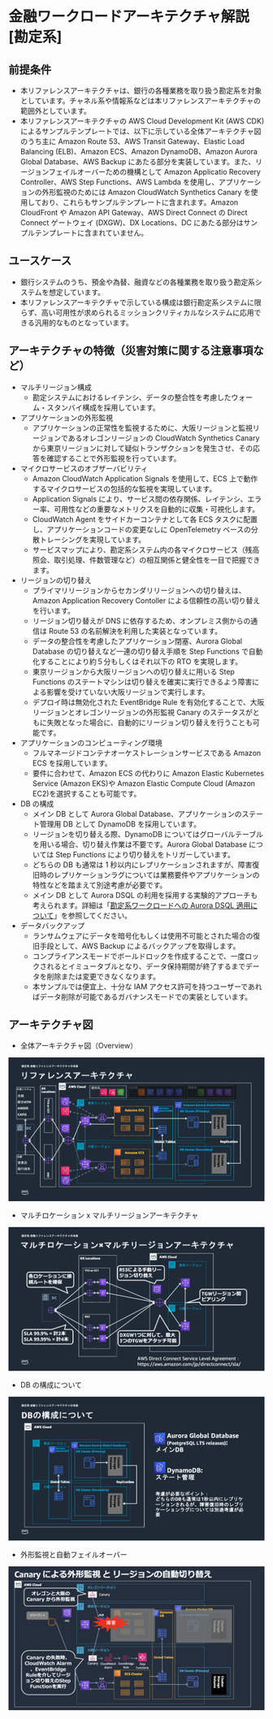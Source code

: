 # 金融ワークロードアーキテクチャ解説 [勘定系]

## 前提条件

- 本リファレンスアーキテクチャは、銀行の各種業務を取り扱う勘定系を対象としています。チャネル系や情報系などは本リファレンスアーキテクチャの範囲外としています。
- 本リファレンスアーキテクチャの AWS Cloud Development Kit (AWS CDK)によるサンプルテンプレートでは、以下に示している全体アーキテクチャ図のうち主に Amazon Route 53、AWS Transit Gateway、Elastic Load Balancing (ELB)、Amazon ECS、Amazon DynamoDB、Amazon Aurora Global Database、AWS Backup にあたる部分を実装しています。また、リージョンフェイルオーバーための機構として Amazon Applicatio Recovery Controller、AWS Step Functions、AWS Lambda を使用し、アプリケーションの外形監視のためには Amazon CloudWatch Synthetics Canary を使用しており、これらもサンプルテンプレートに含まれます。Amazon CloudFront や Amazon API Gateway、AWS Direct Connect の Direct Connect ゲートウェイ (DXGW)、DX Locations、DC にあたる部分はサンプルテンプレートに含まれていません。

## ユースケース

- 銀行システムのうち、預金や為替、融資などの各種業務を取り扱う勘定系システムを想定しています。
- 本リファレンスアーキテクチャで示している構成は銀行勘定系システムに限らず、高い可用性が求められるミッションクリティカルなシステムに応用できる汎用的なものとなっています。

## アーキテクチャの特徴（災害対策に関する注意事項など）

- マルチリージョン構成
  - 勘定システムにおけるレイテンシ、データの整合性を考慮したウォーム・スタンバイ構成を採用しています。
- アプリケーションの外形監視
  - アプリケーションの正常性を監視するために、大阪リージョンと監視リージョンであるオレゴンリージョンの CloudWatch Synthetics Canary から東京リージョンに対して疑似トランザクションを発生させ、その応答を確認することで外形監視を行っています。
- マイクロサービスのオブザーバビリティ
  - Amazon CloudWatch Application Signals を使用して、ECS 上で動作するマイクロサービスの包括的な監視を実現しています。
  - Application Signals により、サービス間の依存関係、レイテンシ、エラー率、可用性などの重要なメトリクスを自動的に収集・可視化します。
  - CloudWatch Agent をサイドカーコンテナとして各 ECS タスクに配置し、アプリケーションコードの変更なしに OpenTelemetry ベースの分散トレーシングを実現しています。
  - サービスマップにより、勘定系システム内の各マイクロサービス（残高照会、取引処理、件数管理など）の相互関係と健全性を一目で把握できます。
- リージョンの切り替え
  - プライマリリージョンからセカンダリリージョンへの切り替えは、Amazon Application Recovery Contoller による信頼性の高い切り替えを行います。
  - リージョン切り替えが DNS に依存するため、オンプレミス側からの通信は Route 53 の名前解決を利用した実装となっています。
  - データの整合性を考慮したアプリケーション閉塞、Aurora Global Database の切り替えなど一連の切り替え手順を Step Functions で自動化することにより約５分もしくはそれ以下の RTO を実現します。
  - 東京リージョンから大阪リージョンへの切り替えに用いる Step Functions のステートマシンは切り替えを確実に実行できるよう障害による影響を受けていない大阪リージョンで実行します。
  - デプロイ時は無効化された EventBridge Rule を有効化することで、大阪リージョンとオレゴンリージョンの外形監視 Canary のステータスがともに失敗となった場合に、自動的にリージョン切り替えを行うことも可能です。
- アプリケーションのコンピューティング環境
  - フルマネージドコンテナオーケストレーションサービスである Amazon ECS を採用しています。
  - 要件に合わせて、Amazon ECS の代わりに Amazon Elastic Kubernetes Service (Amazon EKS)や Amazon Elastic Compute Cloud (Amazon EC2)を選択することも可能です。
- DB の構成
  - メイン DB として Aurora Global Database、アプリケーションのステート管理用 DB として DynamoDB を採用しています。
  - リージョンを切り替える際、DynamoDB についてはグローバルテーブルを用いる場合、切り替え作業は不要です。Aurora Global Database については Step Functions により切り替えをトリガーしています。
  - どちらの DB も通常は 1 秒以内にレプリケーションされますが、障害復旧時のレプリケーションラグについては業務要件やアプリケーションの特性などを踏まえて別途考慮が必要です。
  - メイン DB として Aurora DSQL の利用を採用する実験的アプローチも考えられます。詳細は「[勘定系ワークロードへの Aurora DSQL 適用について](./core-banking-arch-dsql.md)」を参照してください。
- データバックアップ
  - ランサムウェアにデータを暗号化もしくは使用不可能とされた場合の復旧手段として、AWS Backup によるバックアップを取得します。
  - コンプライアンスモードでボールドロックを作成することで、一度ロックされるとイミュータブルとなり、データ保持期間が終了するまでデータを削除または変更できなくなります。
  - 本サンプルでは便宜上、十分な IAM アクセス許可を持つユーザーであればデータ削除が可能であるガバナンスモードでの実装としています。

## アーキテクチャ図

- 全体アーキテクチャ図（Overview）

![Overview](./images/overview.png)

- マルチロケーション x マルチリージョンアーキテクチャ

![Multi-Location x Multi-Region Architecture](./images/multilocaton_multiregion_architecture.png)

- DB の構成について

![DB Architecture](./images/db_architecture.png)

- 外形監視と自動フェイルオーバー

![Monitoring and Auto failover](./images/monitering_auto_failover.png)
